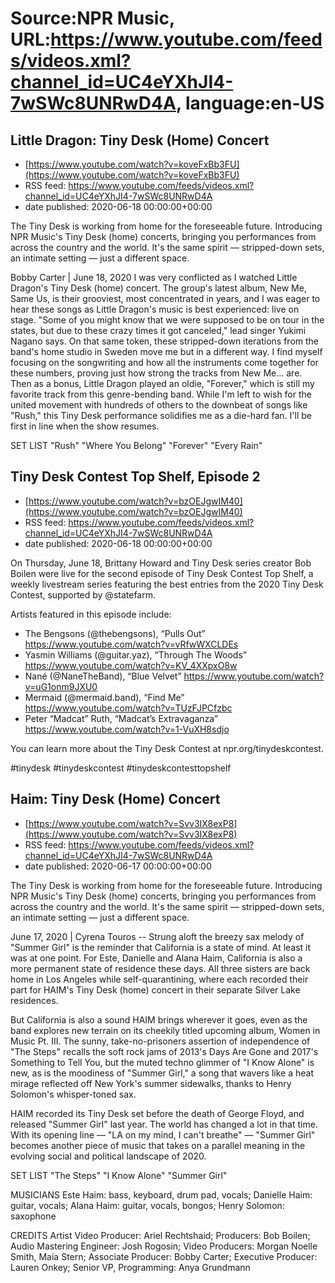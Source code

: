 # Source:NPR Music, URL:https://www.youtube.com/feeds/videos.xml?channel_id=UC4eYXhJI4-7wSWc8UNRwD4A, language:en-US

## Little Dragon: Tiny Desk (Home) Concert
 - [https://www.youtube.com/watch?v=koveFxBb3FU](https://www.youtube.com/watch?v=koveFxBb3FU)
 - RSS feed: https://www.youtube.com/feeds/videos.xml?channel_id=UC4eYXhJI4-7wSWc8UNRwD4A
 - date published: 2020-06-18 00:00:00+00:00

The Tiny Desk is working from home for the foreseeable future. Introducing NPR Music's Tiny Desk (home) concerts, bringing you performances from across the country and the world. It's the same spirit — stripped-down sets, an intimate setting — just a different space.

Bobby Carter | June 18, 2020 
I was very conflicted as I watched Little Dragon's Tiny Desk (home) concert. The group's latest album, New Me, Same Us, is their grooviest, most concentrated in years, and I was eager to hear these songs as Little Dragon's music is best experienced: live on stage. "Some of you might know that we were supposed to be on tour in the states, but due to these crazy times it got canceled," lead singer Yukimi Nagano says. On that same token, these stripped-down iterations from the band's home studio in Sweden move me but in a different way. I find myself focusing on the songwriting and how all the instruments come together for these numbers, proving just how strong the tracks from New Me... are. Then as a bonus, Little Dragon played an oldie, "Forever," which is still my favorite track from this genre-bending band. While I'm left to wish for the united movement with hundreds of others to the downbeat of songs like "Rush," this Tiny Desk performance solidifies me as a die-hard fan. I'll be first in line when the show resumes.

SET LIST
"Rush"
"Where You Belong"
"Forever"
"Every Rain"

## Tiny Desk Contest Top Shelf, Episode 2
 - [https://www.youtube.com/watch?v=bzOEJgwIM40](https://www.youtube.com/watch?v=bzOEJgwIM40)
 - RSS feed: https://www.youtube.com/feeds/videos.xml?channel_id=UC4eYXhJI4-7wSWc8UNRwD4A
 - date published: 2020-06-18 00:00:00+00:00

On Thursday, June 18, Brittany Howard and Tiny Desk series creator Bob Boilen were live for the second episode of Tiny Desk Contest Top Shelf, a weekly livestream series featuring the best entries from the 2020 Tiny Desk Contest, supported by @statefarm.

Artists featured in this episode include:
- The Bengsons (@thebengsons), “Pulls Out” https://www.youtube.com/watch?v=vRfwWXCLDEs
- Yasmin Williams (@guitar.yaz), “Through The Woods” https://www.youtube.com/watch?v=KV_4XXpxO8w
- Nané (@NaneTheBand), “Blue Velvet” https://www.youtube.com/watch?v=uG1onm9JXU0
- Mermaid (@mermaid.band), “Find Me” https://www.youtube.com/watch?v=TUzFJPCfzbc
- Peter “Madcat” Ruth, “Madcat’s Extravaganza” https://www.youtube.com/watch?v=1-VuXH8sdjo

You can learn more about the Tiny Desk Contest at npr.org/tinydeskcontest.

#tinydesk #tinydeskcontest #tinydeskcontesttopshelf

## Haim: Tiny Desk (Home) Concert
 - [https://www.youtube.com/watch?v=Svv3IX8exP8](https://www.youtube.com/watch?v=Svv3IX8exP8)
 - RSS feed: https://www.youtube.com/feeds/videos.xml?channel_id=UC4eYXhJI4-7wSWc8UNRwD4A
 - date published: 2020-06-17 00:00:00+00:00

The Tiny Desk is working from home for the foreseeable future. Introducing NPR Music's Tiny Desk (home) concerts, bringing you performances from across the country and the world. It's the same spirit — stripped-down sets, an intimate setting — just a different space.

June 17, 2020 | Cyrena Touros -- Strung aloft the breezy sax melody of "Summer Girl" is the reminder that California is a state of mind. At least it was at one point. For Este, Danielle and Alana Haim, California is also a more permanent state of residence these days. All three sisters are back home in Los Angeles while self-quarantining, where each recorded their part for HAIM's Tiny Desk (home) concert in their separate Silver Lake residences.

But California is also a sound HAIM brings wherever it goes, even as the band explores new terrain on its cheekily titled upcoming album, Women in Music Pt. III. The sunny, take-no-prisoners assertion of independence of "The Steps" recalls the soft rock jams of 2013's Days Are Gone and 2017's Something to Tell You, but the muted techno glimmer of "I Know Alone" is new, as is the moodiness of "Summer Girl," a song that wavers like a heat mirage reflected off New York's summer sidewalks, thanks to Henry Solomon's whisper-toned sax.

HAIM recorded its Tiny Desk set before the death of George Floyd, and released "Summer Girl" last year. The world has changed a lot in that time. With its opening line — "LA on my mind, I can't breathe" — "Summer Girl" becomes another piece of music that takes on a parallel meaning in the evolving social and political landscape of 2020.

SET LIST
"The Steps"
"I Know Alone"
"Summer Girl"

MUSICIANS
Este Haim: bass, keyboard, drum pad, vocals; Danielle Haim: guitar, vocals; Alana Haim: guitar, vocals, bongos; Henry Solomon: saxophone

CREDITS
Artist Video Producer: Ariel Rechtshaid; Producers: Bob Boilen; Audio Mastering Engineer: Josh Rogosin; Video Producers: Morgan Noelle Smith, Maia Stern; Associate Producer: Bobby Carter; Executive Producer: Lauren Onkey; Senior VP, Programming: Anya Grundmann

